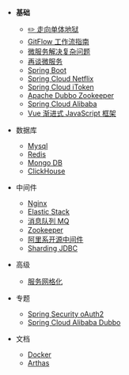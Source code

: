 * **基础**
  * [✏️ 走向单体地狱](走向单体地狱.md)
  * [GitFlow 工作流指南](GitFlow-工作流指南.md)
  * [微服务解决复杂问题](微服务解决复杂问题.md)
  * [再谈微服务](再谈微服务.md)
  * [Spring Boot](Spring-Boot.md)
  * [Spring Cloud Netflix](Spring-Cloud-Netflix.md)
  * [Spring Cloud iToken](Spring-Cloud-iToken.md)
  * [Apache Dubbo Zookeeper](Apache-Dubbo-Zookeeper.md)
  * [Spring Cloud Alibaba](Spring-Cloud-Alibaba.md)
  * [Vue 渐进式 JavaScript 框架](Vue-渐进式-JavaScript-框架.md)
* 数据库
  * [Mysql](mysql/)
  * [Redis](redis/)
  * [Mongo DB](mongo/)
  * [ClickHouse](clickhouse/)
* 中间件
  * [Nginx](nginx/)
  * [Elastic Stack](elastic-stack/)
  * [消息队列 MQ](消息队列-MQ.md)
  * [Zookeeper](spring-cloud-netflix/)
  * [阿里系开源中间件](middleware-ali/)
  * [Sharding JDBC](docs-docker/)
* 高级
  * [服务网格化](服务网格化.md)
* 专题

  * [Spring Security oAuth2](Spring-Security-oAuth2.md)
  * [Spring Cloud Alibaba Dubbo](Spring-Cloud-Alibaba-Dubbo.md)
* 文档

  * [Docker](Docs-docker.md)
  * [Arthas](Arthas.md)
